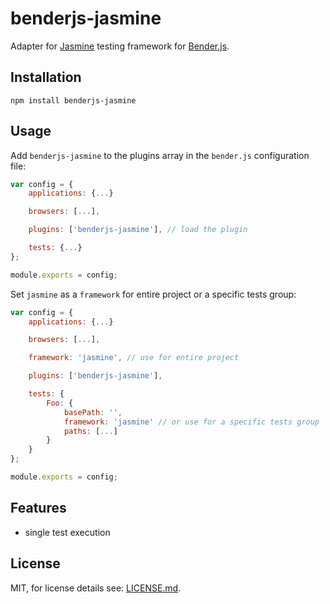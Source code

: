 benderjs-jasmine
============

Adapter for [Jasmine](http://jasmine.github.io) testing framework for [Bender.js](https://github.com/benderjs/benderjs).

Installation
------------

```
npm install benderjs-jasmine
```

Usage
-----

Add `benderjs-jasmine` to the plugins array in the `bender.js` configuration file:

```javascript
var config = {
    applications: {...}

    browsers: [...],

    plugins: ['benderjs-jasmine'], // load the plugin

    tests: {...}
};

module.exports = config;
```

Set `jasmine` as a `framework` for entire project or a specific tests group:

```javascript
var config = {
    applications: {...}

    browsers: [...],

    framework: 'jasmine', // use for entire project

    plugins: ['benderjs-jasmine'],

    tests: {
        Foo: {
            basePath: '',
            framework: 'jasmine' // or use for a specific tests group
            paths: [...]
        }
    }
};

module.exports = config;
```

Features
--------
- single test execution

License
-------

MIT, for license details see: [LICENSE.md](https://github.com/benderjs/benderjs-jasmine/blob/master/LICENSE.md).
